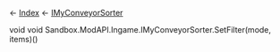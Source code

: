 ← [Index](Api-Index) ← [IMyConveyorSorter](Sandbox.ModAPI.Ingame.IMyConveyorSorter)

void void Sandbox.ModAPI.Ingame.IMyConveyorSorter.SetFilter(mode, items)()